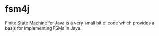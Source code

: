 fsm4j
=====

Finite State Machine for Java is a very small bit of code which provides a basis for implementing FSMs in Java.
